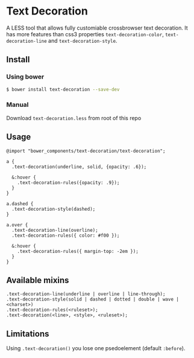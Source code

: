 # Text Decoration
A LESS tool that allows fully customiable crossbrowser text decoration. It has more features than css3 properties `text-decoration-color`, `text-decoration-line` and `text-decoration-style`.


## Install
### Using bower
```bash
$ bower install text-decoration --save-dev
```

### Manual
Download `text-decoration.less` from root of this repo


## Usage
```less
@import "bower_components/text-decoration/text-decoration";

a {
  .text-decoration(underline, solid, {opacity: .6});

  &:hover {
    .text-decoration-rules({opacity: .9});
  }
}

a.dashed {
  .text-decoration-style(dashed);
}

a.over {
  .text-decoration-line(overline);
  .text-decoration-rules({ color: #f00 });

  &:hover {
    .text-decoration-rules({ margin-top: -2em });
  }
}
```


## Available mixins
```less
.text-decoration-line(underline | overline | line-through);
.text-decoration-style(solid | dashed | dotted | double | wave | <charset>)
.text-decoration-rules(<ruleset>);
.text-decoration(<line>, <style>, <ruleset>);
```


## Limitations
Using `.text-decoration()` you lose one psedoelement (default `:before`).